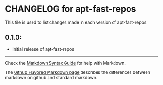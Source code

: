 # CHANGELOG for apt-fast-repos

This file is used to list changes made in each version of apt-fast-repos.

## 0.1.0:

* Initial release of apt-fast-repos

- - - 
Check the [Markdown Syntax Guide](http://daringfireball.net/projects/markdown/syntax) for help with Markdown.

The [Github Flavored Markdown page](http://github.github.com/github-flavored-markdown/) describes the differences between markdown on github and standard markdown.
